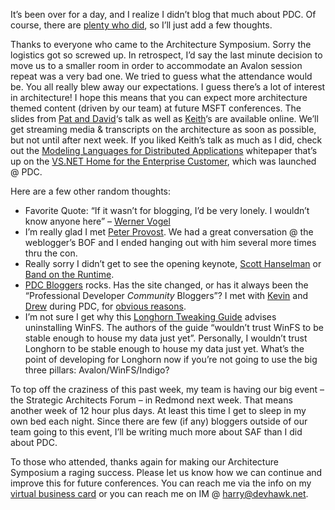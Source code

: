 It’s been over for a day, and I realize I didn’t blog that much about
PDC. Of course, there are [plenty who did](http://pdcbloggers.net), so
I’ll just add a few thoughts.

Thanks to everyone who came to the Architecture Symposium. Sorry the
logistics got so screwed up. In retrospect, I’d say the last minute
decision to move us to a smaller room in order to accommodate an Avalon
session repeat was a very bad one. We tried to guess what the attendance
would be. You all really blew away our expectations. I guess there’s a
lot of interest in architecture! I hope this means that you can expect
more architecture themed content (driven by our team) at future MSFT
conferences. The slides from [Pat and
David](http://www.gotdotnet.com/team/PDC/4284/ARCSYM1.ppt)‘s talk as
well as [Keith](http://www.gotdotnet.com/team/PDC/4286/ARCSYM3.ppt)‘s
are available online. We’ll get streaming media & transcripts on the
architecture as soon as possible, but not until after next week. If you
liked Keith’s talk as much as I did, check out the [Modeling Languages
for Distributed
Applications](http://msdn.microsoft.com/vstudio/productinfo/enterprise/default.aspx?pull=/library/en-us/dnvsent/html/vsent_modelinglangs.asp)
whitepaper that’s up on the [VS.NET Home for the Enterprise
Customer](http://msdn.microsoft.com/vstudio/productinfo/enterprise/default.aspx?pull=/library/en-us/dnvsent/html/vsent_modelinglangs.asp),
which was launched @ PDC.

Here are a few other random thoughts:

-   Favorite Quote: “If it wasn’t for blogging, I’d be very lonely. I
    wouldn’t know anyone here” – [Werner
    Vogel](http://weblogs.cs.cornell.edu/AllThingsDistributed/)
-   I’m really glad I met [Peter
    Provost](http://www.peterprovost.org/weblog/). We had a great
    conversation @ the weblogger’s BOF and I ended hanging out with him
    several more times thru the con.
-   Really sorry I didn’t get to see the opening keynote, [Scott
    Hanselman](http://www.hanselman.com/blog/) or [Band on the
    Runtime](http://www.gotdotnet.com/team/dbox/default.aspx?key=2003-10-26T05:37:17Z).
-   [PDC Bloggers](http://pdcbloggers.net) rocks. Has the site changed,
    or has it always been the “Professional Developer *Community*
    Bloggers”? I met with
    [Kevin](http://www.microsoftregionaldirectors.com/Extranet/DirectorDetails.aspx?did=1141)
    and [Drew](http://drewby.net/) during PDC, for [obvious
    reasons](PermaLink.aspx?guid=e16c7694-ead9-40da-a9ca-18af6359680c).
-   I’m not sure I get why this [Longhorn Tweaking
    Guide](http://www.nextl3vel.net/Chris123NT/PDC_4051/LHGuide.html)
    advises uninstalling WinFS. The authors of the guide “wouldn’t trust
    WinFS to be stable enough to house my data just yet”. Personally, I
    wouldn’t trust Longhorn to be stable enough to house my data just
    yet. What’s the point of developing for Longhorn now if you’re not
    going to use the big three pillars: Avalon/WinFS/Indigo?

To top off the craziness of this past week, my team is having our big
event – the Strategic Architects Forum – in Redmond next week. That
means another week of 12 hour plus days. At least this time I get to
sleep in my own bed each night. Since there are few (if any) bloggers
outside of our team going to this event, I’ll be writing much more about
SAF than I did about PDC.

To those who attended, thanks again for making our Architecture
Symposium a raging success. Please let us know how we can continue and
improve this for future conferences. You can reach me via the info on my
[virtual business
card](PermaLink.aspx?guid=ed18a54c-d8dd-4a81-80be-e5e976de78ba) or you
can reach me on IM @ <harry@devhawk.net>.
